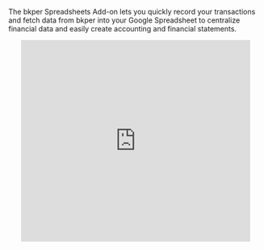 The bkper Spreadsheets Add-on lets you quickly record your transactions and fetch data from bkper into your Google Spreadsheet to centralize financial data and easily create accounting and financial statements. 


<center><iframe width="90%" height="400" src="https://www.youtube.com/embed/O0EMIwTStqA?rel=0&amp;showinfo=0" frameborder="0" allowfullscreen></iframe></center>
